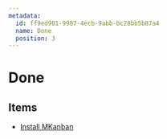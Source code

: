 ```yaml
---
metadata:
  id: ff9ed901-9987-4ecb-9abb-bc28bb5b87a4
  name: Done
  position: 3
---
```


# Done

## Items

- [Install MKanban](items/install_mkanban.md)